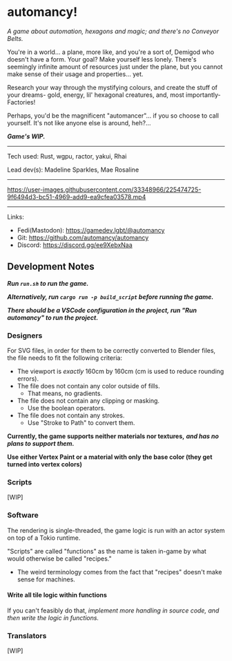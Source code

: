 # automancy!

_A game about automation, hexagons and magic; and there's no Conveyor Belts._

You're in a world... a plane, more like, and you're a sort of, Demigod who doesn't have a form. Your goal? Make yourself less lonely. There's seemingly infinite amount of resources just under the plane, but you cannot make sense of their usage and properties... yet.

Research your way through the mystifying colours, and create the stuff of your dreams- gold, energy, lil' hexagonal creatures, and, most importantly- Factories!

Perhaps, you'd be the magnificent "automancer"... if you so choose to call yourself. It's not like anyone else is around, heh?...

**_Game's WIP._**

---

Tech used: Rust, wgpu, ractor, yakui, Rhai

Lead dev(s): Madeline Sparkles, Mae Rosaline

---

https://user-images.githubusercontent.com/33348966/225474725-9f6494d3-bc51-4969-add9-ea9cfea03578.mp4

---

Links:

- Fedi(Mastodon): https://gamedev.lgbt/@automancy
- Git: https://github.com/automancy/automancy
- Discord: https://discord.gg/ee9XebxNaa

## Development Notes

**_Run `run.sh` to run the game._**

**_Alternatively, run `cargo run -p build_script` before running the game._**

**_There should be a VSCode configuration in the project, run "Run automancy" to run the project._**

### Designers

For SVG files, in order for them to be correctly converted to Blender files, the file needs to fit the following
criteria:

- The viewport is _exactly_ 160cm by 160cm (cm is used to reduce rounding errors).
- The file does not contain any color outside of fills.
  - That means, no gradients.
- The file does not contain any clipping or masking.
  - Use the boolean operators.
- The file does not contain any strokes.
  - Use "Stroke to Path" to convert them.

**Currently, the game supports neither materials nor textures,** **_and has no plans to support them._**

**Use either Vertex Paint or a material with only the base color (they get turned into vertex colors)**

### Scripts

[WIP]

### Software

The rendering is single-threaded, the game logic is run with an actor system on top of a Tokio runtime.

"Scripts" are called "functions" as the name is taken in-game by what would otherwise be called "recipes."

- The weird terminology comes from the fact that "recipes" doesn't make sense for machines.

#### Write all tile logic within functions

If you can't feasibly do that, _implement more handling in source code, and then write the logic in functions._

### Translators

[WIP]
